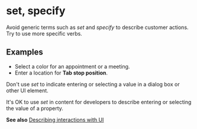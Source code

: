 # set, specify

Avoid generic terms such as *set* and *specify* to describe customer actions. Try to use more specific verbs.

## Examples

- Select a color for an appointment or a meeting.  
- Enter a location for **Tab stop position**.

Don't use *set* to indicate entering or selecting a value in a dialog box or other UI element.

It's OK to use *set* in content for developers to describe entering or selecting the value of a property.

**See also** [Describing interactions with UI](~/procedures-instructions/describing-interactions-with-ui.md)
